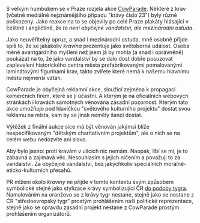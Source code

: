 <!-- dcterms:identifier = riderweblog#161 -->
<!-- dcterms:title = Mezinárodní kravina -->
<!-- dcterms:abstract = "Mezinárodní ostuda", hlásají plakáty akce CowParade o zničených kravách. Je to opravdu tak horké? -->
<!-- np9:categoryId = 2 -->
<!-- x4w:category = Lidé a jiná zvěř -->
<!-- np9:authorId = 1 -->
<!-- np9:authorEmail = michal.valasek@altairis.cz -->
<!-- dcterms:creator = Michal Altair Valášek -->
<!-- dcterms:created = 2004-07-26T17:44:57.153+02:00 -->
<!-- dcterms:dateAccepted = 2004-07-26T17:44:57.153+02:00 -->

S velkým humbukem se v Praze rozjela akce [CowParade](http://www.cowparade.cz/). Některé z krav (včetně mediálně nejznámějšího případu "krávy číslo 23") byly různě poškozeny. Jako reakce na to se objevily po celé Praze plakáty hlásající v češtině i angličtině, že *to není obyčejné vandalství, ale mezinárodní ostuda*.

Jako neuvěřitelný opruz, a snad i mezinárodní ostuda, mně osobně přijde spíš to, že se jakákoliv *kravina* prezentuje jako světoborná událost. Osoba méně avantgardního myšlení než jsem já by mohla (a snad i oprávněně) poukázat na to, že jako vandalství by se dalo dost dobře posuzovat zaplevelení historického centra města prefabrikovanými pomalovanými laminátovými figurínami krav, takto zvířete které nemá k našemu hlavnímu městu nejmenší vztah.

CowParade je obyčejná reklamní akce, sloužící zejména k propagaci komerčních firem, které se jí účastní. A kterým je na oficiálních webových stránkách i kravách samotných věnována zásadní pozornost. Kterým tato akce umožňuje pod hlavičkou "světového kulturního projektu" dostat svou reklamu na místa, kam by se jinak neměly šanci dostat.

Výtěžek z finální aukce sice má být věnován jakýmsi blíže nespecifikovaným "dětským charitativním projektům", ale o nich se na celém webu nedozvíte ani slovo.

Aby bylo jasno: proti kravám v ulicích nic nemám. Naopak, líbí se mi, je to zábavná a zajímavá věc. Nesouhlasím s jejich ničením a považuji to za vandalství. Za obyčejné vandalství, bez jakýchkoliv speciálních morálně-eticko-kulturních přesahů.

PR mlžení okolo *kraviny* mi přijde v tomto kontextu svým způsobem symbolické stejně jako stylizace krávy symbolizující ČR [do podoby tygra](http://www.cowparade.cz/cow/large/2090). Namalováním na oranžovo se z krávy tygr nestane, stejně jako se nestane z ČR "středoevropský tygr" prostým prohlášením naší politické reprezentace, stejně jako se opravdu zásadní projekt nestane z CowParade prostým prohlášením organizátorů.